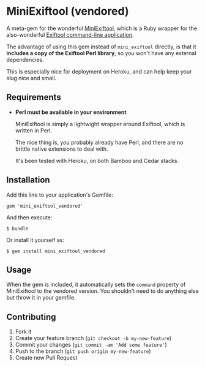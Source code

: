 # MiniExiftool (vendored)

A meta-gem for the wonderful [MiniExiftool](http://github.com/janfri/mini_exiftool), which is a Ruby wrapper for the also-wonderful [Exiftool command-line application](http://www.sno.phy.queensu.ca/~phil/exiftool).

The advantage of using this gem instead of `mini_exiftool` directly, is that it **includes a copy of the Exiftool Perl library**, so you won't have any external dependencies.

This is especially nice for deployment on Heroku, and can help keep your slug nice and small.

## Requirements

- **Perl must be available in your environment**

  MiniExiftool is simply a lightwight wrapper around Exiftool, which is written in Perl.

  The nice thing is, you probably already have Perl, and there are no brittle native extensions to deal with.
  
  It's been tested with Heroku, on both Bamboo and Cedar stacks.

## Installation

Add this line to your application's Gemfile:

    gem 'mini_exiftool_vendored'

And then execute:

    $ bundle

Or install it yourself as:

    $ gem install mini_exiftool_vendored

## Usage

When the gem is included, it automatically sets the `command` property of MiniExiftool to the vendored version. You shouldn't need to do anything else but throw it in your gemfile.

## Contributing

1. Fork it
2. Create your feature branch (`git checkout -b my-new-feature`)
3. Commit your changes (`git commit -am 'Add some feature'`)
4. Push to the branch (`git push origin my-new-feature`)
5. Create new Pull Request
